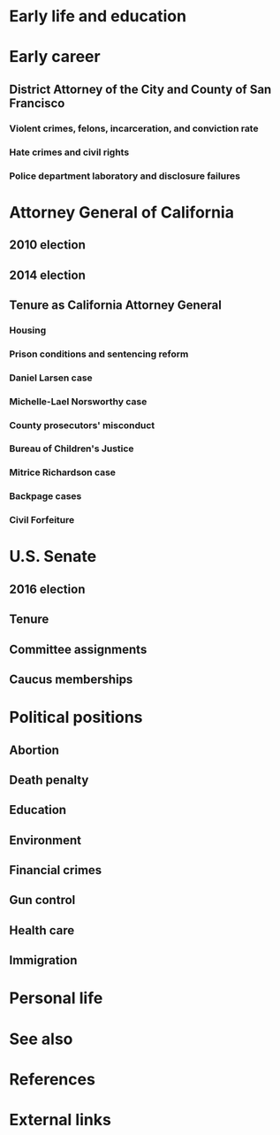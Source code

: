 # 
# Early life and education
# Early career
## District Attorney of the City and County of San Francisco
### Violent crimes, felons, incarceration, and conviction rate
### Hate crimes and civil rights
### Police department laboratory and disclosure failures
# Attorney General of California
## 2010 election
## 2014 election
## Tenure as California Attorney General
### Housing
### Prison conditions and sentencing reform
### Daniel Larsen case
### Michelle-Lael Norsworthy case
### County prosecutors' misconduct
### Bureau of Children's Justice
### Mitrice Richardson case
### Backpage cases
### Civil Forfeiture
# U.S. Senate
## 2016 election
## Tenure
## Committee assignments
## Caucus memberships
# Political positions
## Abortion
## Death penalty
## Education
## Environment
## Financial crimes
## Gun control
## Health care
## Immigration
# Personal life
# See also
# References
# External links